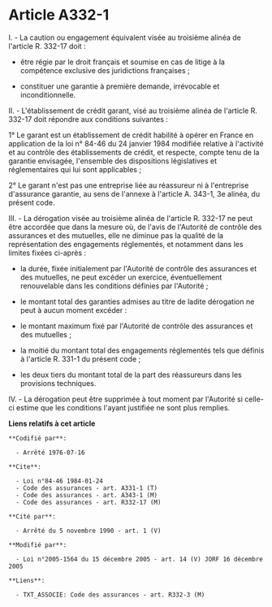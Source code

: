 # Article A332-1

I. - La caution ou engagement équivalent visée au troisième alinéa de l'article R. 332-17 doit :

- être régie par le droit français et soumise en cas de litige à la compétence exclusive des juridictions françaises ;

- constituer une garantie à première demande, irrévocable et inconditionnelle.

II. - L'établissement de crédit garant, visé au troisième alinéa de l'article R. 332-17 doit répondre aux conditions
suivantes :

1° Le garant est un établissement de crédit habilité à opérer en France en application de la loi n° 84-46 du 24 janvier 1984
modifiée relative à l'activité et au contrôle des établissements de crédit, et respecte, compte tenu de la garantie
envisagée, l'ensemble des dispositions législatives et réglementaires qui lui sont applicables ;

2° Le garant n'est pas une entreprise liée au réassureur ni à l'entreprise d'assurance garantie, au sens de l'annexe à
l'article A. 343-1, 3e alinéa, du présent code.

III. - La dérogation visée au troisième alinéa de l'article R. 332-17 ne peut être accordée que dans la mesure où, de l'avis
de l'Autorité de contrôle des assurances et des mutuelles, elle ne diminue pas la qualité de la représentation des
engagements réglementés, et notamment dans les limites fixées ci-après :

- la durée, fixée initialement par l'Autorité de contrôle des assurances et des mutuelles, ne peut excéder un exercice,
éventuellement renouvelable dans les conditions définies par l'Autorité ;

- le montant total des garanties admises au titre de ladite dérogation ne peut à aucun moment excéder :

- le montant maximum fixé par l'Autorité de contrôle des assurances et des mutuelles ;

- la moitié du montant total des engagements réglementés tels que définis à l'article R. 331-1 du présent code ;

- les deux tiers du montant total de la part des réassureurs dans les provisions techniques.

IV. - La dérogation peut être supprimée à tout moment par l'Autorité si celle-ci estime que les conditions l'ayant justifiée
ne sont plus remplies.

**Liens relatifs à cet article**

	**Codifié par**:

	  - Arrêté 1976-07-16

	**Cite**:

	  - Loi n°84-46 1984-01-24
	  - Code des assurances - art. A331-1 (T)
	  - Code des assurances - art. A343-1 (M)
	  - Code des assurances - art. R332-17 (M)

	**Cité par**:

	  - Arrêté du 5 novembre 1990 - art. 1 (V)

	**Modifié par**:

	  - Loi n°2005-1564 du 15 décembre 2005 - art. 14 (V) JORF 16 décembre 2005

	**Liens**:

	  - TXT_ASSOCIE: Code des assurances - art. R332-3 (M)
